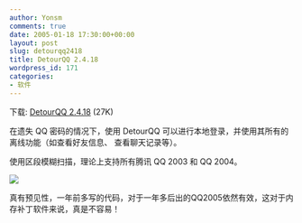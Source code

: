 ```yaml
---
author: Yonsm
comments: true
date: 2005-01-18 17:30:00+00:00
layout: post
slug: detourqq2418
title: DetourQQ 2.4.18
wordpress_id: 171
categories:
- 软件
---
```


下载: [DetourQQ 2.4.18](up/1099686085.rar) (27K)

  


在遗失 QQ 密码的情况下，使用 DetourQQ 可以进行本地登录，并使用其所有的离线功能（如查看好友信息、 查看聊天记录等）。

  


使用区段模糊扫描，理论上支持所有腾讯 QQ 2003 和 QQ 2004。

  


![](up/1099839200.gif)

  


真有预见性，一年前多写的代码，对于一年多后出的QQ2005依然有效，这对于内存补丁软件来说，真是不容易！

  


